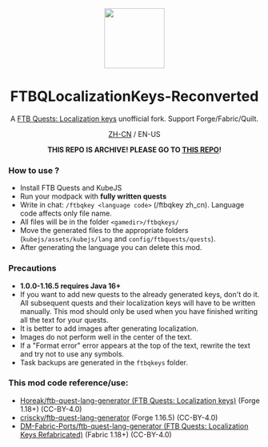 <center><div align="center">

<img height="120" src="icon/300x300.png" width="120"/>

# FTBQLocalizationKeys-Reconverted

A [FTB Quests: Localization keys](https://www.curseforge.com/minecraft/mc-mods/ftb-quests-localization-keys) unofficial fork. 
Support Forge/Fabric/Quilt.

[ZH-CN](README-ZHCN.md) / EN-US
  
  **THIS REPO IS ARCHIVE! PLEASE GO TO [THIS REPO](https://github.com/LocalizedMC/FTBQLocalizationKeys-Arch)!**

</div></center>



### How to use ?
- Install FTB Quests and KubeJS
- Run your modpack with **fully written quests**
- Write in chat: `/ftbqkey <language code>` (/ftbqkey zh_cn). Language code affects only file name.
- All files will be in the folder `<gamedir>/ftbqkeys/`
- Move the generated files to the appropriate folders (`kubejs/assets/kubejs/lang` and `config/ftbquests/quests`).
- After generating the language you can delete this mod.

### Precautions
- **1.0.0-1.16.5 requires Java 16+**
- If you want to add new quests to the already generated keys, don't do it. All subsequent quests and their localization keys will have to be written manually. This mod should only be used when you have finished writing all the text for your quests.
- It is better to add images after generating localization.
- Images do not perform well in the center of the text.
- If a "Format error" error appears at the top of the text, rewrite the text and try not to use any symbols.
- Task backups are generated in the `ftbqkeys` folder.


### This mod code reference/use:
- [Horeak/ftb-quest-lang-generator (FTB Quests: Localization keys)](https://github.com/Horeak/ftb-quest-lang-generator) (Forge 1.18+) (CC-BY-4.0)
- [criscky/ftb-quest-lang-generator](https://github.com/criscky/ftb-quest-lang-generator) (Forge 1.16.5) (CC-BY-4.0)
- [DM-Fabric-Ports/ftb-quest-lang-generator (FTB Quests: Localization Keys Refabricated)](https://github.com/DM-Fabric-Ports/ftb-quest-lang-generator) (Fabric 1.18+) (CC-BY-4.0)
